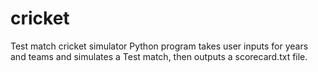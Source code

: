 # cricket
Test match cricket simulator
Python program takes user inputs for years and teams and simulates a Test match, then outputs a scorecard.txt file.
